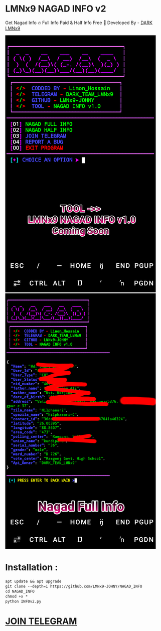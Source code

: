 # LMNx9 NAGAD INFO v2
Get Nagad Info 🔥 Full Info Paid &amp; Half Info Free 🌺 Developed By - [DARK LMNx9](https://t.me/x_LMNx9)

![](https://github.com/LMNx9-JOHNY/NAGAD_INFO/blob/main/IMG_20240501_232225.png)
![](https://github.com/LMNx9-JOHNY/NAGAD_INFO/blob/main/IMG_20240501_232301.png)

# Installation :
    apt update && apt upgrade
    git clone --depth=1 https://github.com/LMNx9-JOHNY/NAGAD_INFO
    cd NAGAD_INFO
    chmod +x *
    python INF0v2.py


# [JOIN TELEGRAM](https://t.me/TEAM_LMNx9)
